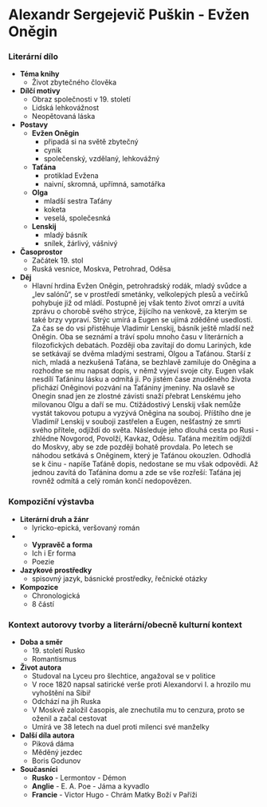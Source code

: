 # Alexandr Sergejevič Puškin - Evžen Oněgin

### Literární dílo
- **Téma knihy**
  - Život zbytečného člověka
- **Dílčí motivy**
  - Obraz společnosti v 19. století
  - Lidská lehkovážnost
  - Neopětovaná láska
- **Postavy**
  - **Evžen Oněgin**
    - připadá si na světě zbytečný
    - cynik
    - společenský, vzdělaný, lehkovážný
  - **Taťána**
    - protiklad Evžena
    - naivní, skromná, upřímná, samotářka
  - **Olga**
    - mladší sestra Taťány
    - koketa
    - veselá, společesnká
  - **Lenskij**
    - mladý básník
    - snílek, žárlivý, vášnivý
- **Časoprostor**
  - Začátek 19. stol
  - Ruská vesnice, Moskva, Petrohrad, Oděsa
- **Děj**
  - Hlavní hrdina Evžen Oněgin, petrohradský rodák, mladý svůdce a „lev salónů“, se v prostředí smetánky, velkolepých plesů a večírků pohybuje již od mládí. Postupně jej však tento život omrzí a uvítá zprávu o chorobě svého strýce, žijícího na venkově, za kterým se také brzy vypraví. Strýc umírá a Eugen se ujímá zděděné usedlosti. Za čas se do vsi přistěhuje Vladimír Lenskij, básník ještě mladší než Oněgin. Oba se seznámí a tráví spolu mnoho času v literárních a filozofických debatách. Později oba zavítají do domu Lariných, kde se setkávají se dvěma mladými sestrami, Olgou a Taťánou. Starší z nich, mladá a nezkušená Taťána, se bezhlavě zamiluje do Oněgina a rozhodne se mu napsat dopis, v němž vyjeví svoje city. Eugen však nesdílí Taťáninu lásku a odmítá ji. Po jistém čase znuděného života přichází Oněginovi pozvání na Taťániny jmeniny. Na oslavě se Onegin snad jen ze zlostné závisti snaží přebrat Lenskému jeho milovanou Olgu a daří se mu. Ctižádostivý Lenskij však nemůže vystát takovou potupu a vyzývá Oněgina na souboj. Příštího dne je Vladimíř Lenskij v souboji zastřelen a Eugen, nešťastný ze smrti svého přítele, odjíždí do světa. Následuje jeho dlouhá cesta po Rusi - zhlédne Novgorod, Povolží, Kavkaz, Oděsu. Taťána mezitím odjíždí do Moskvy, aby se zde později bohatě provdala. Po letech se náhodou setkává s Oněginem, který je Taťánou okouzlen. Odhodlá se k činu - napíše Taťáně dopis, nedostane se mu však odpovědi. Až jednou zavítá do Taťánina domu a zde se vše rozřeší: Taťána jej rovněž odmítá a celý román končí nedopovězen.

### Kompoziční výstavba
- **Literární druh a žánr**
  - lyricko-epická, veršovaný román
- - **Vypravěč a forma**
  - Ich i Er forma
  - Poezie
- **Jazykové prostředky**
  - spisovný jazyk, básnické prostředky, řečnické otázky
- **Kompozice**
  - Chronologická
  - 8 částí

### Kontext autorovy tvorby a literární/obecně kulturní kontext
- **Doba a směr**
  - 19\. století Rusko
  - Romantismus
- **Život autora**
  - Studoval na Lyceu pro šlechtice, angažoval se v politice
  - V roce 1820 napsal satirické verše proti Alexandorvi I. a hrozilo mu vyhoštění na Sibiř
  - Odchází na jih Ruska
  - V Moskvě založil časopis, ale znechutila mu to cenzura, proto se oženil a začal cestovat
  - Umírá ve 38 letech na duel proti milenci své manželky
- **Další díla autora**
  - Piková dáma
  - Měděný jezdec
  - Boris Godunov
- **Současníci**
  - **Rusko** - Lermontov - Démon 
  - **Anglie** - E. A. Poe - Jáma a kyvadlo 
  - **Francie** - Victor Hugo -  Chrám Matky Boží v Paříži

